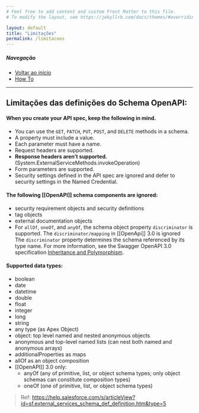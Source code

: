 ```yaml
---
# Feel free to add content and custom Front Matter to this file.
# To modify the layout, see https://jekyllrb.com/docs/themes/#overriding-theme-defaults

layout: default
title: "Limitações"
permalink: /limitacoes
---
```


##### Navegação

- [Voltar ao início](./)
- [How To](./how-to)

---

## Limitações das definições do Schema OpenAPI:

#### When you create your API spec, keep the following in mind.

- You can use the `GET`, `PATCH`, `PUT`, `POST`, and `DELETE` methods in a schema.
- A property must include a value.
- Each parameter must have a name.
- Request headers are supported.
- **Response headers aren’t supported.** (System.ExternalServiceMethods.invokeOperation)
- Form parameters are supported.
- Security settings defined in the API spec are ignored and defer to security settings in the Named Credential.

#### The following [[OpenAPI]] schema components are ignored:

- security requirement objects and security definitions
- tag objects
- external documentation objects
- For `allOf`, `oneOf`, and `anyOf`, the schema object property `discriminator` is supported. The `discriminator/mapping` in [[OpenApi]] 3.0 is ignored The `discriminator` property determines the schema referenced by its type name. For more information, see the Swagger OpenAPI 3.0 specification [Inheritance and Polymorphism](https://swagger.io/docs/specification/data-models/inheritance-and-polymorphism/).

#### Supported data types:

- boolean
- date
- datetime
- double
- float
- integer
- long
- string
- any type (as Apex Object)
- object: top level named and nested anonymous objects
- anonymous and top-level named lists (can nest both named and anonymous arrays)
- additionalProperties as maps
- allOf as an object composition
- [[OpenAPI]] 3.0 only:
    - anyOf (any of primitive, list, or object schema types; only object schemas can constitute composition types)
    - oneOf (one of primitive, list, or object schema types)

> Ref: https://help.salesforce.com/s/articleView?id=sf.external_services_schema_def_definition.htm&type=5
